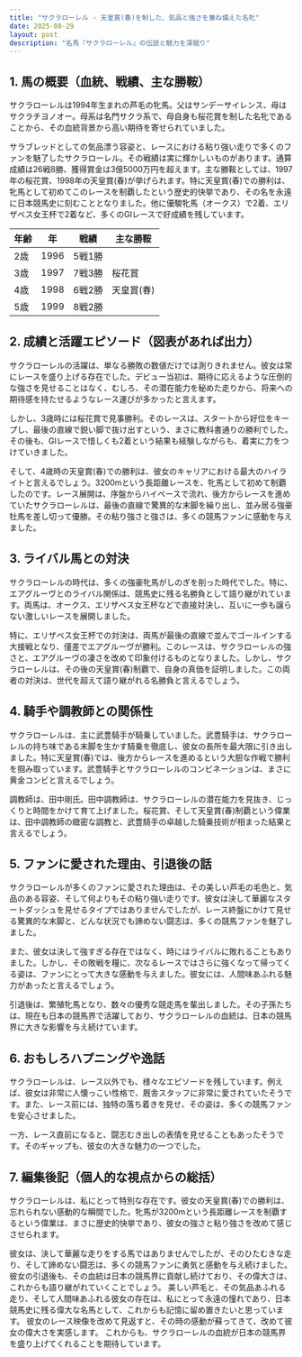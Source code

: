 ```yaml
---
title: "サクラローレル - 天皇賞(春)を制した、気品と強さを兼ね備えた名牝"
date: 2025-08-29
layout: post
description: "名馬『サクラローレル』の伝説と魅力を深堀り"
---
```


## 1. 馬の概要（血統、戦績、主な勝鞍）

サクラローレルは1994年生まれの芦毛の牝馬。父はサンデーサイレンス、母はサクラチヨノオー。母系は名門サクラ系で、母自身も桜花賞を制した名牝であることから、その血統背景から高い期待を寄せられていました。

サラブレッドとしての気品漂う容姿と、レースにおける粘り強い走りで多くのファンを魅了したサクラローレル。その戦績は実に輝かしいものがあります。通算成績は26戦8勝、獲得賞金は3億5000万円を超えます。主な勝鞍としては、1997年の桜花賞、1998年の天皇賞(春)が挙げられます。特に天皇賞(春)での勝利は、牝馬として初めてこのレースを制覇したという歴史的快挙であり、その名を永遠に日本競馬史に刻むこととなりました。他に優駿牝馬（オークス）で2着、エリザベス女王杯で2着など、多くのGIレースで好成績を残しています。

| 年齢 | 年 | 戦績 | 主な勝鞍 |
|---|---|---|---|
| 2歳 | 1996 | 5戦1勝 |  |
| 3歳 | 1997 | 7戦3勝 | 桜花賞 |
| 4歳 | 1998 | 6戦2勝 | 天皇賞(春) |
| 5歳 | 1999 | 8戦2勝 |  |


## 2. 成績と活躍エピソード（図表があれば出力）

サクラローレルの活躍は、単なる勝敗の数値だけでは測りきれません。彼女は常にレースを盛り上げる存在でした。デビュー当初は、期待に応えるような圧倒的な強さを見せることはなく、むしろ、その潜在能力を秘めた走りから、将来への期待感を持たせるようなレース運びが多かったと言えます。

しかし、3歳時には桜花賞で見事勝利。そのレースは、スタートから好位をキープし、最後の直線で鋭い脚で抜け出すという、まさに教科書通りの勝利でした。その後も、GIレースで惜しくも2着という結果も経験しながらも、着実に力をつけていきました。

そして、4歳時の天皇賞(春)での勝利は、彼女のキャリアにおける最大のハイライトと言えるでしょう。3200mという長距離レースを、牝馬として初めて制覇したのです。レース展開は、序盤からハイペースで流れ、後方からレースを進めていたサクラローレルは、最後の直線で驚異的な末脚を繰り出し、並み居る強豪牡馬を差し切って優勝。その粘り強さと強さは、多くの競馬ファンに感動を与えました。


## 3. ライバル馬との対決

サクラローレルの時代は、多くの強豪牝馬がしのぎを削った時代でした。特に、エアグルーヴとのライバル関係は、競馬史に残る名勝負として語り継がれています。両馬は、オークス、エリザベス女王杯などで直接対決し、互いに一歩も譲らない激しいレースを展開しました。

特に、エリザベス女王杯での対決は、両馬が最後の直線で並んでゴールインする大接戦となり、僅差でエアグルーヴが勝利。このレースは、サクラローレルの強さと、エアグルーヴの凄さを改めて印象付けるものとなりました。しかし、サクラローレルは、その後の天皇賞(春)制覇で、自身の真価を証明しました。この両者の対決は、世代を超えて語り継がれる名勝負と言えるでしょう。


## 4. 騎手や調教師との関係性

サクラローレルは、主に武豊騎手が騎乗していました。武豊騎手は、サクラローレルの持ち味である末脚を生かす騎乗を徹底し、彼女の長所を最大限に引き出しました。特に天皇賞(春)では、後方からレースを進めるという大胆な作戦で勝利を掴み取っています。武豊騎手とサクラローレルのコンビネーションは、まさに黄金コンビと言えるでしょう。

調教師は、田中剛氏。田中調教師は、サクラローレルの潜在能力を見抜き、じっくりと時間をかけて育て上げました。桜花賞、そして天皇賞(春)制覇という偉業は、田中調教師の緻密な調教と、武豊騎手の卓越した騎乗技術が相まった結果と言えるでしょう。


## 5. ファンに愛された理由、引退後の話

サクラローレルが多くのファンに愛された理由は、その美しい芦毛の毛色と、気品のある容姿、そして何よりもその粘り強い走りです。彼女は決して華麗なスタートダッシュを見せるタイプではありませんでしたが、レース終盤にかけて見せる驚異的な末脚と、どんな状況でも諦めない闘志は、多くの競馬ファンを魅了しました。

また、彼女は決して強すぎる存在ではなく、時にはライバルに敗れることもありました。しかし、その敗戦を糧に、次なるレースではさらに強くなって帰ってくる姿は、ファンにとって大きな感動を与えました。彼女には、人間味あふれる魅力があったと言えるでしょう。

引退後は、繁殖牝馬となり、数々の優秀な競走馬を輩出しました。その子孫たちは、現在も日本の競馬界で活躍しており、サクラローレルの血統は、日本の競馬界に大きな影響を与え続けています。


## 6. おもしろハプニングや逸話

サクラローレルは、レース以外でも、様々なエピソードを残しています。例えば、彼女は非常に人懐っこい性格で、厩舎スタッフに非常に愛されていたそうです。また、レース前には、独特の落ち着きを見せ、その姿は、多くの競馬ファンを安心させました。

一方、レース直前になると、闘志むき出しの表情を見せることもあったそうです。そのギャップも、彼女の大きな魅力の一つでした。


## 7. 編集後記（個人的な視点からの総括）

サクラローレルは、私にとって特別な存在です。彼女の天皇賞(春)での勝利は、忘れられない感動的な瞬間でした。牝馬が3200mという長距離レースを制覇するという偉業は、まさに歴史的快挙であり、彼女の強さと粘り強さを改めて感じさせられます。

彼女は、決して華麗な走りをする馬ではありませんでしたが、そのひたむきな走り、そして諦めない闘志は、多くの競馬ファンに勇気と感動を与え続けました。彼女の引退後も、その血統は日本の競馬界に貢献し続けており、その偉大さは、これからも語り継がれていくことでしょう。  美しい芦毛と、その気品あふれる走り、そして人間味あふれる彼女の存在は、私にとって永遠の憧れであり、日本競馬史に残る偉大な名馬として、これからも記憶に留め置きたいと思っています。  彼女のレース映像を改めて見返すと、その時の感動が蘇ってきて、改めて彼女の偉大さを実感します。  これからも、サクラローレルの血統が日本の競馬界を盛り上げてくれることを期待しています。
